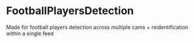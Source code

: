# FootballPlayersDetection
Made for football players detection across multiple cams + reidentification within a single feed
